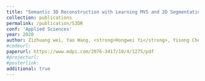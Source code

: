 ```yaml
---
title: "Semantic 3D Reconstruction with Learning MVS and 2D Segmentation of Aerial Images"
collection: publications
permalink: /publication/S3DR
conf: 'Applied Sciences'
year: 2020
author: Zizhuang wei, Yao Wang, <strong>Hongwei Yi</strong>, Yisong Chen, Guoping Wang
#codeurl: 
paperurl: https://www.mdpi.com/2076-3417/10/4/1275/pdf
#projecturl: 
#posterlink: 
additional: true
---
```

